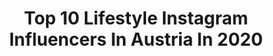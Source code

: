 ---
title: Top 10 Lifestyle Instagram Influencers In Austria In 2020
description: >-
  Find top lifestyle Instagram influencers in Austria in 2020. Most popular hashtags: #thankful #sunday #idealofsweden #sunset.
platform: Instagram
profiles:
  - username: "roserlin_roellin"
    fullname: >-
      ROSY | Social Media ManagerIn
    location: "Austria"
    followers: 8850
    engagement: 1432
    commentsToLikes: 0.094793
    id: ck9hayh0aelbm0j78lllugbvg
    verified: false
    hashtags: ""
  - username: "_there_s_a"
    fullname: >-
      🌸 Theresa 🌸
    location: "Austria"
    followers: 36634
    engagement: 881
    commentsToLikes: 0.048859
    id: ckap825ommhx50i78oz7gdsin
    verified: false
    hashtags: "#greatgains"
  - username: "katharina_momlife"
    fullname: >-
      Katharina
    location: "Austria"
    followers: 7422
    engagement: 1121
    commentsToLikes: 0.083801
    id: ck9wovv796tav0j78svueniw0
    verified: false
    hashtags: "#handgemacht, #babyshower, #stoffe, #sisters"
  - username: "gerid_rux"
    fullname: >-
      GERID RUX🦋
    location: "Austria"
    followers: 321751
    engagement: 406
    commentsToLikes: 0.046096
    id: ck55jpz9hxja90i11rkatzq9l
    verified: true
    hashtags: "#tb, #nakdfashion"
  - username: "baraabolat"
    fullname: >-
      B A R A A •
    location: "Austria"
    followers: 27813
    engagement: 1345
    commentsToLikes: 0.019991
    id: ck5hjtjl8h85f0i11234llk9m
    verified: false
    hashtags: "#song, #justforfun, #sponsored, #quarantine"
  - username: "geniakleinerfisch"
    fullname: >-
      Genia Karasek
    location: "Austria"
    followers: 3830
    engagement: 1338
    commentsToLikes: 0.265021
    id: ck13d9zlx4eog0i19y7mi35jm
    verified: false
    hashtags: "#homesweethome, #laugh, #home, #adventures"
  - username: "ich_verstehe_es_blog"
    fullname: >-
      ELISABETH KLOPF
    location: "Austria"
    followers: 7085
    engagement: 665
    commentsToLikes: 0.134058
    id: ck0w2k0g3orc90i19qiuq8p37
    verified: false
    hashtags: "#nature, #animals, #kunst, #zeitgen"
  - username: "eleniintokou"
    fullname: >-
      E L E N I   N T O K O U
    location: "Austria"
    followers: 46858
    engagement: 495
    commentsToLikes: 0.439288
    id: ck55p8vfza23m0i11qxi8jb4k
    verified: false
    hashtags: "#ootd, #streetstyle, #vacay, #barcelona"
  - username: "verena_katrien"
    fullname: >-
      verena_katrien
    location: "Austria"
    followers: 95249
    engagement: 447
    commentsToLikes: 0.045719
    id: ck5c8wpnyaclj0i11be6r2ole
    verified: false
    hashtags: "#missingtravel, #dieselunderwear, #selbstst, #mylife"
  - username: "philippgelter"
    fullname: >-
      Philipp Gelter
    location: "Austria"
    followers: 128920
    engagement: 693
    commentsToLikes: 0.024027
    id: ck0ucvwonhvdr0i19y27a26ks
    verified: false
    hashtags: "#takemeback, #quote, #easter, #dogs"
---